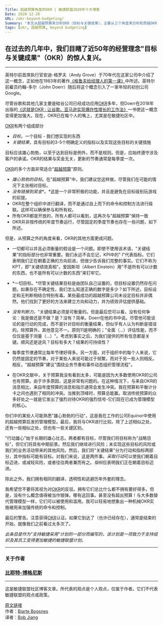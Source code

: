 ```yaml
---
Title: 超越预算角度的OKR | 敏捷联盟2020年十大博客
Date: 2020-12-28
URL: /okr-beyond-budgeting/
Summary: "本文从超越预算来分析OKR（目标与关键成果），主要从三个角度来分析和质疑OKR（但并不是否定OKR）。相比国内一味的追捧OKR，这是一篇不可多得的文章。"
tags: [okr, 超越预算, beyond budgeting]
---
```


在过去的几年中，我们目睹了近50年的经营理念"目标与关键成果"（OKR）的惊人复兴。
------------------------------------------

* * * * *

英特尔前首席执行官安迪-格罗夫（Andy Grove）于70年代在这家公司中介绍了这一概念，正如他在1983年的著作[《格鲁夫给经理人的第一课》](https://book.douban.com/subject/27178870/)中所述。英特尔前雇员约翰-多尔（John Doerr）随后将这个概念引入了一家年轻的初创公司Google。

尽管谷歌和其他几家主要是硅谷公司已经成功应用[OKR](/tags/okr.html)多年，但Doerr在2018年出版的[《这就是OKR : 让谷歌、亚马逊实现爆炸性增长的工作法》](https://book.douban.com/subject/30396635/)一书使这一概念变得更加强大。现在，OKR已在每个人的嘴上，尤其是在敏捷社区中。

[OKR](/tags/okr.html)有两个组成部分

- *目标*，一个目标 - 我们想实现的东西
- *关键结果*，具有目标的3-5个明确定义的指标以及实现这些目标的关键措施

目标应该雄心勃勃，以至于达到目标是例外，而不是规则。但是，应始终遵守涉及客户的承诺。OKR的结果与奖金无关，更新的节奏通常是每季度一次。

[OKR](/tags/okr.html)的多个方面非常适合"[超越预算](https://bbrt.org/)"原则。

- *雄心勃勃的目标*。在"超越预算"中，我们建议您这样做，尽管我们在可能的情况下主张相对目标。
- *没有链接到奖金**。*这是一个非常积极的功能，并且是避免在目标级别玩游戏的前提。
- OKR在整个组织中进行翻译，而不是通过自上而下的命令和控制方法进行级联。这样可以确保参与和所有权。
- 所有OKR都是开放的，所有人都可以看到，这再次与"超越预算"保持一致
- OKR并非按传统的年度节奏运行，尽管固定的季度节奏也存在一些问题，如下所述。

但是，从预算之外的角度来看，OKR的其他方面更成问题。

- 一切都可以并且必须衡量的假设是一个问题。即使不使用该术语，"关键结果"的指标部分也非常重要。我们永远不会忘记，KPI中的" I"代表指标。它们表明我们正在朝着正确的方向前进，但很少告诉我们完整的事实。它们不称为KPT，即"关键绩效真相"。爱因斯坦（Albert Einstein）用"不是所有可以计数的东西，也不是所有可以计数的东西"来钉牢它。

- *一切目标。*尽管关键结果目标是由团队自己设置的，但目标设置仍然存在问题。如果存在不确定性，我们怎么知道正确的数字是多少？如下所述，目标设定和无判断相结合特别有毒。某些最成功的超越预算公司未设定目标并非偶然。他们找到了更好的方法来建立方向和动力，并为绩效评估提供基础。

- *没有判断力。*"关键结果必须是可衡量的。但是最后您可以看，没有任何争论：我是做还是不做？是？没有？简单。Doerr在他的书中说。尽管他可能谈论的是行动的完成，而不是针对目标的衡量结果，但似乎有人认为判断是错误的。除预算外，其他意见不一。原则11是明确的；"全面（...）评估性能，而不仅仅是基于测量（...）"。考虑到事实之后，为我们提供的所有信息都是关键。顺风还是逆风？目标有多大？结果的可持续性？
- 每季度节律通常比每年节律好得多。另一方面，对于组织中的每个人来说，它仍然是固定的节奏，对于某些人来说可能过于频繁，而对于另一些人则相反。相反，"超越预算"建议"围绕业务节奏和事件动态组织管理流程"。
- 在OKR文献中，关于预算我没有看到太多，可能是因为大多数使用OKR的公司也有预算。由于许多原因，这是非常有问题的。在这种情况下，与来自OKR的消息相比，来自年度预算的消息和指示通常会发生冲突。我在预算和平衡计分卡之间也遇到了相同的冲突。当推到顶峰时，预算总能赢。取消传统预算的众多好处之一就是它发出了强烈对待OKR的强烈信号-它们现在已成为管理模型的核心。

你们中的某些人可能熟悉"雄心勃勃的行动"，这是我在工作的公司Equinor中使用的超越预算启发的管理模型。最后，我将与OKR进行比较。除了上述相似之处，还有一些相似之处，但也有一些关键区别。

"行动雄心"始于长期的雄心壮志。两者都有目标，尽管我们将目标称为"战略目标"，但它们将具有中期前景。然后我们继续进行风险；未实现这些目标的风险或我们的业务活动带来的其他风险。然后，我们将"关键结果"分为行动和指标两部分，其中指标可能有目标。对我们来说，这是两件事。*采取行动*可以使我们朝着目标迈进，或减轻风险，或者往往两者兼而有之。*指标*应表明我们正在朝着目标迈进。

除此之外，我们拥有相同的翻译，透明性和逃避历年外套的理念。

我希望您不要将其视为对[OKR](/tags/okr.html)的反驳。拥有它们总比什么都不拥有要好得多。但是，没有什么概念值得被当作银弹。哪有这回事。甚至没有超出预算！与大多数替代管理模型一样，它们可以被使用和滥用。我可以轻易地想象出一种机械OKR实施被用来加强传统的命令和控制。

最后的警告。注意获得[OKR](/tags/okr.html)认证。如果它到达了（也许已经存在），通常是结束的开始，就像我们之前看过太多次了。

*此条目是作为"支持敏捷采用"计划的一部分而编写的，该计划是一项致力于支持组织及其员工变得更加敏捷的敏捷联盟计划。*

* * * * *

### 关于作者

### [比耶特-博格尼斯](https://www.agilealliance.org/okrs-from-a-beyond-budgeting-perspective/#aa-author-bio-8095488)

* * * * *

这是敏捷联盟社区博客文章。所代表的观点是个人观点，仅属于作者。它们不代表敏捷联盟的观点或政策。

[原文链接](https://www.agilealliance.org/okrs-from-a-beyond-budgeting-perspective/)  
作者：[Bjarte Bogsnes](https://www.agilealliance.org/author/8095488)  
译者：[Bob Jiang](https://www.bobjiang.com)